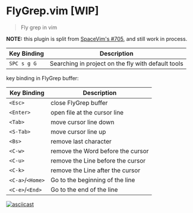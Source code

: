 # FlyGrep.vim [WIP]
> Fly grep in vim

**NOTE:** this plugin is split from [SpaceVim's #705](https://github.com/SpaceVim/SpaceVim/pull/705), and still work in process.

Key Binding |	Description
-----------| -----------
`SPC s g G` | Searching in project on the fly with default tools

key binding in FlyGrep buffer:

Key Binding |	Description
-----------| -----------
`<Esc>` | close FlyGrep buffer
`<Enter>` | open file at the cursor line
`<Tab>` | move cursor line down
`<S-Tab>` | move cursor line up
`<Bs>` | remove last character
`<C-w>` | remove the Word before the cursor
`<C-u>` | remove the Line before the cursor
`<C-k>` | remove the Line after the cursor
`<C-a>`/`<Home>` | Go to the beginning of the line
`<C-e>`/`<End>` | Go to the end of the line



[![asciicast](https://asciinema.org/a/vpZQJVq8WmT7i43ef7ntG6NpC.png)](https://asciinema.org/a/vpZQJVq8WmT7i43ef7ntG6NpC)
